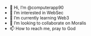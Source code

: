 - 👋 Hi, I’m @computerapp90
- 👀 I’m interested in WebSec
- 🌱 I’m currently learning Web3
- 💞️ I’m looking to collaborate on Moralis
- 📫 How to reach me, pray to God

<!---
computerapp90/computerapp90 is a ✨ special ✨ repository because its `README.md` (this file) appears on your GitHub profile.
You can click the Preview link to take a look at your changes.
--->
